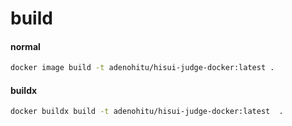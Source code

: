 # build
#### normal
```sh
docker image build -t adenohitu/hisui-judge-docker:latest .
```

#### buildx
```sh
docker buildx build -t adenohitu/hisui-judge-docker:latest  .
```